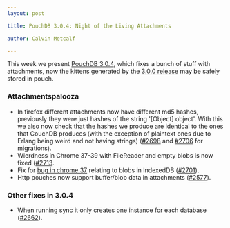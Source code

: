 ```yaml
---
layout: post

title: PouchDB 3.0.4: Night of the Living Attachments

author: Calvin Metcalf

---
```


This week we present [PouchDB 3.0.4](https://github.com/pouchdb/pouchdb/releases/tag/3.0.4), which fixes a bunch of stuff with attachments, now the kittens generated by the [3.0.0 release](http://pouchdb.com/2014/08/12/pouchdb-3.0.0.html) may be safely stored in pouch.

### Attachmentspalooza

- In firefox different attachments now have different md5 hashes, previously they were just hashes of the string '[Object] object'.  With this we also now check that the hashes we produce are identical to the ones that CouchDB produces (with the exception of plaintext ones due to Erlang being weird and not having strings) ([#2698](https://github.com/pouchdb/pouchdb/issues/2698) and [#2706](https://github.com/pouchdb/pouchdb/issues/2706) for migrations).
- Wierdness in Chrome 37-39 with FileReader and empty blobs is now fixed ([#2713](https://github.com/pouchdb/pouchdb/issues/2713).
- Fix for [bug in chrome 37](https://code.google.com/p/chromium/issues/detail?id=408120) relating to blobs in IndexedDB ([#2701](https://github.com/pouchdb/pouchdb/issues/2701)).
- Http pouches now support buffer/blob data in attachments ([#2577](https://github.com/pouchdb/pouchdb/issues/2577)).

### Other fixes in 3.0.4

* When running sync it only creates one instance for each database ([#2662](https://github.com/pouchdb/pouchdb/pull/2662)).